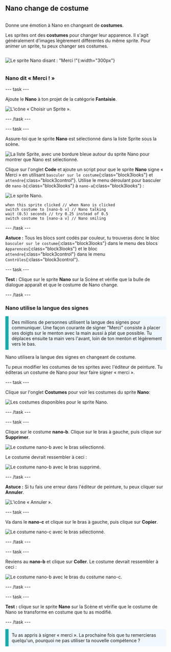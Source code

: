 ## Nano change de costume

<div style="display: flex; flex-wrap: wrap">
<div style="flex-basis: 200px; flex-grow: 1; margin-right: 15px;">

Donne une émotion à Nano en changeant de **costumes**.

Les sprites ont des **costumes** pour changer leur apparence. Il s'agit généralement d'images légèrement différentes du même sprite. Pour animer un sprite, tu peux changer ses costumes.

</div>
<div>

![Le sprite Nano disant : "Merci !"](images/nano-step-2.png){:width="300px"}

</div>
</div>

### Nano dit « Merci ! »

--- task ---

Ajoute le **Nano** à ton projet de la catégorie **Fantaisie**.

![L'icône « Choisir un Sprite ».](images/choose-sprite-menu.png)

--- /task ---

--- task ---

Assure-toi que le sprite **Nano** est sélectionné dans la liste Sprite sous la scène.

![La liste Sprite, avec une bordure bleue autour du sprite Nano pour montrer que Nano est sélectionné.](images/nano-selected.png)

Clique sur l'onglet **Code** et ajoute un script pour que le sprite **Nano** signe « Merci » en utilisant `basculer sur le costume`{:class="block3looks"} et `attendre`{:class="block3control"}. Utilise le menu déroulant pour basculer de `nano-b`{:class="block3looks"} à `nano-a`{:class="block3looks"} :

![Le sprite Nano.](images/nano-sprite.png)

```blocks3
when this sprite clicked // when Nano is clicked
switch costume to [nano-b v] // Nano talking
wait (0.5) seconds // try 0.25 instead of 0.5
switch costume to [nano-a v] // Nano smiling
```
--- /task ---

**Astuce :** Tous les blocs sont codés par couleur, tu trouveras donc le bloc `basculer sur le costume`{:class="block3looks"} dans le menu des blocs `Apparences`{:class="block3looks"} et le bloc `attendre`{:class="block3control"} dans le menu `Contrôles`{:class="block3control"}.

--- task ---

**Test :** Clique sur le sprite **Nano** sur la Scène et vérifie que la bulle de dialogue apparaît et que le costume de Nano change.

--- /task ---

### Nano utilise la langue des signes

<p style="border-left: solid; border-width:10px; border-color: #0faeb0; background-color: aliceblue; padding: 10px;">Des millions de personnes utilisent la langue des signes pour communiquer. Une façon courante de signer "Merci" consiste à placer ses doigts sur le menton avec la main aussi à plat que possible. Tu déplaces ensuite ta main vers l'avant, loin de ton menton et légèrement vers le bas. 
</p>

<!-- Add a video of someone signing -->

Nano utilisera la langue des signes en changeant de costume.

Tu peux modifier les costumes de tes sprites avec l'éditeur de peinture. Tu éditeras un costume de Nano pour leur faire signer « merci ».

--- task ---

Clique sur l'onglet **Costumes** pour voir les costumes du sprite **Nano**:

![Les costumes disponibles pour le sprite Nano.](images/nano-costumes.png)

--- /task ---

--- task ---

Clique sur le costume **nano-b**. Clique sur le bras à gauche, puis clique sur **Supprimer**.

![Le costume nano-b avec le bras sélectionné.](images/nano-arm-selected.png)

Le costume devrait ressembler à ceci :

![Le costume nano-b avec le bras supprimé.](images/nano-arm-deleted.png)

--- /task ---

**Astuce :** Si tu fais une erreur dans l'éditeur de peinture, tu peux cliquer sur **Annuler**.

![L'icône « Annuler ».](images/nano-undo.png)

--- task ---

Va dans le **nano-c** et clique sur le bras à gauche, puis clique sur **Copier**.

![Le costume nano-c avec le bras sélectionné.](images/nano-c-arm-selected.png)

--- /task ---

--- task ---

Reviens au **nano-b** et clique sur **Coller**. Le costume devrait ressembler à ceci :

![Le costume nano-b avec le bras du costume nano-c.](images/nano-b-new-arm.png)

--- /task ---

--- task ---

**Test :** clique sur le sprite **Nano** sur la Scène et vérifie que le costume de Nano se transforme en costume que tu as modifié.

--- /task ---

<p style="border-left: solid; border-width:10px; border-color: #0faeb0; background-color: aliceblue; padding: 10px;">Tu as appris à signer « merci ». La prochaine fois que tu remercieras quelqu'un, pourquoi ne pas utiliser ta nouvelle compétence ?
</p>

